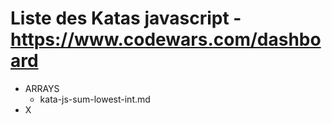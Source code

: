 # Liste des Katas javascript - https://www.codewars.com/dashboard

* ARRAYS
  * kata-js-sum-lowest-int.md
* X
